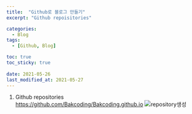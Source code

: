 ```yaml
---
title:  "Github로 블로그 만들기"
excerpt: "Github repoisitories"

categories:
  - Blog
tags:
  - [Github, Blog]

toc: true
toc_sticky: true
 
date: 2021-05-26
last_modified_at: 2021-05-27
---
```


1. Github repositories </br>
https://github.com/Bakcoding/Bakcoding.github.io
![repository생성](assets/images/20210527_Positing/1.png)